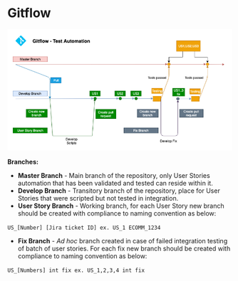 # Gitflow

![Gitflow](../Assets/gitflow.png)

**Branches:** 
- **Master Branch** - Main branch of the repository, only User Stories automation that has been validated and tested can reside within it.
- **Develop Branch** - Transitory branch of the repository, place for User Stories that were scripted but not tested in integration. 
- **User Story Branch** - Working branch, for each User Story new branch should be created with compliance to naming convention as below: 

``` US_[Number] [Jira ticket ID] ex. US_1 ECOMM_1234 ```
- **Fix Branch** - *Ad hoc* branch created in case of failed integration testing of batch of user stories. For each fix new branch should be created with compliance to naming convention as below:

```US_[Numbers] int fix ex. US_1,2,3,4 int fix```
  
